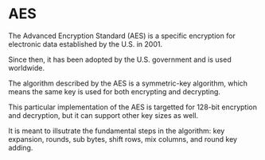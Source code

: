 AES
===
The Advanced Encryption Standard (AES) is a specific encryption for electronic data established by the U.S. in 2001.

Since then, it has been adopted by the U.S. government and is used worldwide.

The algorithm described by the AES is a symmetric-key algorithm, which means the same key is used for both encrypting and decrypting.

This particular implementation of the AES is targetted for 128-bit encryption and decryption, but it can support other key sizes as well.

It is meant to illsutrate the fundamental steps in the algorithm: key expansion, rounds, sub bytes, shift rows, mix columns, and round key adding.